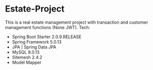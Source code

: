# Estate-Project
This is a real estate management project with transaction and customer management functions (None JWT).
Tech:
- Spring Boot Starter 2.0.9.RELEASE
- Spring Framework 5.0.13
- JPA | Spring Data JPA
- MySQL 8.0.13
- Sitemesh 2.4.2
- Model Mapper

